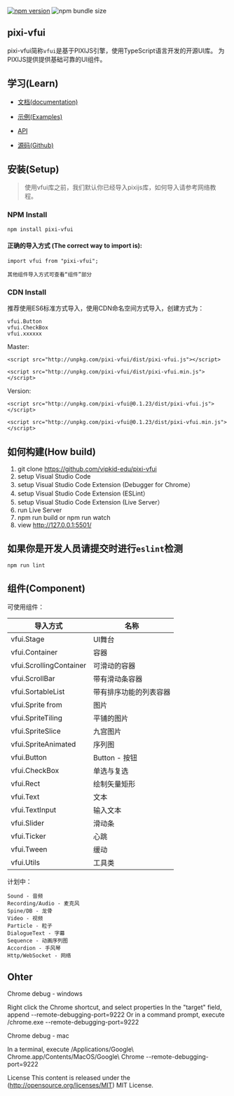 [![npm version](https://badge.fury.io/js/pixi-vfui.svg)](https://badge.fury.io/js/pixi-vfui)
![npm bundle size](https://img.shields.io/bundlephobia/minzip/pixi-vfui)

## pixi-vfui

pixi-vfui简称`vfui`是基于PIXIJS引擎，使用TypeScript语言开发的开源UI库。 为PIXIJS提供提供基础可靠的UI组件。


## 学习(Learn) 


* [文档(documentation)](https://vipkid-edu.github.io/pixi-vfui-docs/0.1.0/)

* [示例(Examples)](https://vipkid-edu.github.io/pixi-vfui-docs/play)

* [API](https://vipkid-edu.github.io/pixi-vfui-docs/0.1.0/globals.html)

* [源码(Github)](https://github.com/vipkid-edu/pixi-vfui/)


## 安装(Setup) 

>使用vfui库之前，我们默认你已经导入pixijs库，如何导入请参考网络教程。

### NPM Install

    npm install pixi-vfui

#### 正确的导入方式 (The correct way to import is): 

    import vfui from "pixi-vfui";

    其他组件导入方式可查看“组件”部分


### CDN Install

推荐使用ES6标准方式导入，使用CDN命名空间方式导入，创建方式为：

    vfui.Button
    vfui.CheckBox
    vfui.xxxxxx

Master:

    <script src="http://unpkg.com/pixi-vfui/dist/pixi-vfui.js"></script>

    <script src="http://unpkg.com/pixi-vfui/dist/pixi-vfui.min.js"></script>
    
Version:

    <script src="http://unpkg.com/pixi-vfui@0.1.23/dist/pixi-vfui.js"></script>
    
    <script src="http://unpkg.com/pixi-vfui@0.1.23/dist/pixi-vfui.min.js"></script>

## 如何构建(How build)

1. git clone https://github.com/vipkid-edu/pixi-vfui
1. setup Visual Studio Code
1. setup Visual Studio Code Extension (Debugger for Chrome）
1. setup Visual Studio Code Extension (ESLint）
1. setup Visual Studio Code Extension (Live Server）
1. run Live Server
1. npm run build or npm run watch
1. view http://127.0.0.1:5501/


## 如果你是开发人员请提交时进行`eslint`检测

    npm run lint


## 组件(Component)
可使用组件：

| 导入方式    |      名称       |
|----------|-------------|
| vfui.Stage |  UI舞台 |
| vfui.Container | 容器 |
| vfui.ScrollingContainer | 可滑动的容器 |
| vfui.ScrollBar | 带有滑动条容器 |
| vfui.SortableList | 带有排序功能的列表容器 |
| vfui.Sprite from | 图片 |
| vfui.SpriteTiling | 平铺的图片 |
| vfui.SpriteSlice | 九宫图片 |
| vfui.SpriteAnimated | 序列图 |
| vfui.Button | Button - 按钮 |
| vfui.CheckBox | 单选与复选 |
| vfui.Rect | 绘制矢量矩形 |
| vfui.Text | 文本 |
| vfui.TextInput | 输入文本 |
| vfui.Slider | 滑动条 |
| vfui.Ticker | 心跳 |
| vfui.Tween | 缓动 |
| vfui.Utils | 工具类 |


计划中：

    Sound - 音频
    Recording/Audio - 麦克风
    Spine/DB - 龙骨
    Video - 视频
    Particle - 粒子
    DialogueText - 字幕
    Sequence - 动画序列图
    Accordion - 手风琴
    Http/WebSocket - 网络

## Ohter

Chrome debug - windows

Right click the Chrome shortcut, and select properties
In the "target" field, append --remote-debugging-port=9222
Or in a command prompt, execute <path to chrome>/chrome.exe --remote-debugging-port=9222

Chrome debug - mac

In a terminal, execute /Applications/Google\ Chrome.app/Contents/MacOS/Google\ Chrome --remote-debugging-port=9222

License
This content is released under the (http://opensource.org/licenses/MIT) MIT License.
